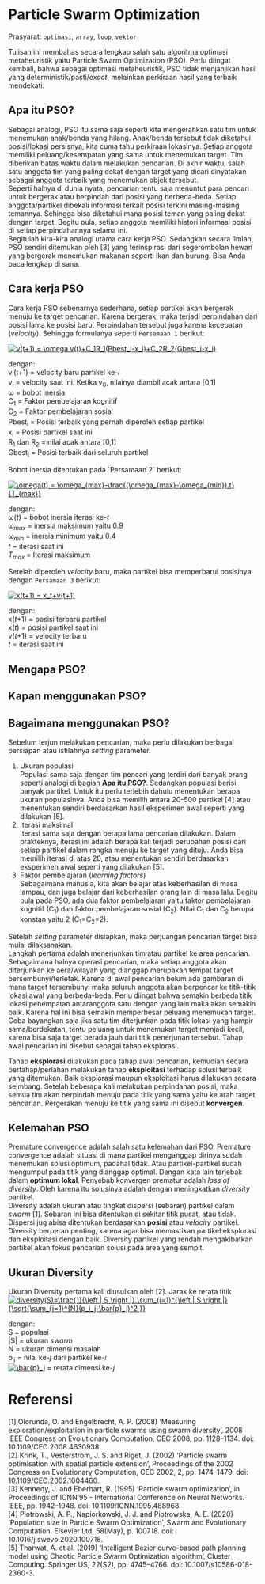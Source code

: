 # Particle Swarm Optimization
Prasyarat: `optimasi`, `array`, `loop`,  `vektor` <p>

Tulisan ini membahas secara lengkap salah satu algoritma optimasi metaheuristik yaitu Particle Swarm Optimization (PSO). Perlu diingat kembali, bahwa sebagai optimasi metaheuristik, PSO tidak menjanjikan hasil yang deterministik/pasti/_exact_, melainkan perkiraan hasil yang terbaik mendekati.

## Apa itu PSO?
Sebagai analogi, PSO itu sama saja seperti kita mengerahkan satu tim untuk menemukan anak/benda yang hilang. Anak/benda tersebut tidak diketahui posisi/lokasi persisnya, kita cuma tahu perkiraan lokasinya. Setiap anggota memiliki peluang/kesempatan yang sama untuk menemukan target. Tim diberikan batas waktu dalam melakukan pencarian. Di akhir waktu, salah satu anggota tim yang paling dekat dengan target yang dicari dinyatakan sebagai anggota terbaik yang menemukan objek tersebut. <br>
Seperti halnya di dunia nyata, pencarian tentu saja menuntut para pencari untuk bergerak atau berpindah dari posisi yang berbeda-beda. Setiap anggota/partikel dibekali informasi terkait posisi terkini masing-masing temannya. Sehingga bisa diketahui mana posisi teman yang paling dekat dengan target. Begitu pula, setiap anggota memiliki histori informasi posisi di setiap perpindahannya selama ini. <br>
Begitulah kira-kira analogi utama cara kerja PSO. Sedangkan secara ilmiah, PSO sendiri ditemukan oleh [3] yang terinspirasi dari segerombolan hewan yang bergerak menemukan makanan seperti ikan dan burung. Bisa Anda baca lengkap di sana. 

## Cara kerja PSO
Cara kerja PSO sebenarnya sederhana, setiap partikel akan bergerak menuju ke target pencarian. Karena bergerak, maka terjadi perpindahan dari posisi lama ke posisi baru. Perpindahan tersebut juga karena kecepatan (_velocity_). Sehingga formulanya seperti `Persamaan 1` berikut: <p>
<a href="https://www.codecogs.com/eqnedit.php?latex=v(t&plus;1)&space;=&space;\omega&space;v(t)&plus;C_1R_1(Pbest_i-x_i)&plus;C_2R_2(Gbest_i-x_i)" target="_blank"><img src="https://latex.codecogs.com/svg.latex?v(t&plus;1)&space;=&space;\omega&space;v(t)&plus;C_1R_1(Pbest_i-x_i)&plus;C_2R_2(Gbest_i-x_i)" title="v(t+1) = \omega v(t)+C_1R_1(Pbest_i-x_i)+C_2R_2(Gbest_i-x_i)" /></a>

dengan: <br>
v<sub>i</sub>(t+1) = velocity baru partikel ke-_i_ <br>
v<sub>i</sub> = velocity saat ini. Ketika v<sub>0</sub>, nilainya diambil acak antara [0,1] <br>
&omega; = bobot inersia <br>
C<sub>1</sub> = Faktor pembelajaran kognitif <br>
C<sub>2</sub> = Faktor pembelajaran sosial <br>
Pbest<sub>i</sub> = Posisi terbaik yang pernah diperoleh setiap partikel <br>
x<sub>i</sub> = Posisi partikel saat ini <br>
R<sub>1</sub> dan R<sub>2</sub> = nilai acak antara [0,1] <br>
Gbest<sub>i</sub> = Posisi terbaik dari seluruh partikel
<p>
Bobot inersia ditentukan pada `Persamaan 2` berikut: <p>
<a href="https://www.codecogs.com/eqnedit.php?latex=\omega(t)&space;=&space;\omega_{max}&plus;\frac{(\omega_{max}-\omega_{min}).t}{T_{max}}" target="_blank"><img src="https://latex.codecogs.com/svg.latex?\omega(t)&space;=&space;\omega_{max}&plus;\frac{(\omega_{max}-\omega_{min}).t}{T_{max}}" title="\omega(t) = \omega_{max}-\frac{(\omega_{max}-\omega_{min}).t}{T_{max}}" /></a>

dengan: <br>
&omega;(_t_) = bobot inersia iterasi ke-_t_ <br>
&omega;<sub>_max_</sub> = inersia maksimum yaitu 0.9<br>
&omega;<sub>_min_</sub> = inersia minimum yaitu 0.4<br>
_t_ = iterasi saat ini<br>
_T<sub>max</sub>_ = Iterasi maksimum <p>
   
Setelah diperoleh _velocity_ baru, maka partikel bisa memperbarui posisinya dengan `Persamaan 3` berikut: <p>
<a href="https://www.codecogs.com/eqnedit.php?latex=x(t&plus;1)&space;=&space;x_t&plus;v(t&plus;1)" target="_blank"><img src="https://latex.codecogs.com/svg.latex?x(t&plus;1)&space;=&space;x_t&plus;v(t&plus;1)" title="x(t+1) = x_t+v(t+1)" /></a>

dengan: <br>
x(_t_+1) = posisi terbaru partikel <br>
x(_t_) = posisi partikel saat ini <br>
v(_t_+1) = velocity terbaru <br>
_t_ = iterasi saat ini 

## Mengapa PSO?
## Kapan menggunakan PSO?
## Bagaimana menggunakan PSO?
Sebelum terjun melakukan pencarian, maka perlu dilakukan berbagai persiapan atau istilahnya _setting_ parameter.<br>
1. Ukuran populasi<br>
   Populasi sama saja dengan tim pencari yang terdiri dari banyak orang seperti analogi di bagian **Apa itu PSO?**. Sedangkan populasi berisi banyak partikel. Untuk itu perlu terlebih dahulu menentukan berapa ukuran populasinya. Anda bisa memilih antara 20-500 partikel [4] atau menentukan sendiri berdasarkan hasil eksperimen awal seperti yang dilakukan [5]. 
2. Iterasi maksimal <br>
   Iterasi sama saja dengan berapa lama pencarian dilakukan. Dalam prakteknya, iterasi ini adalah berapa kali terjadi perubahan posisi dari setiap partikel dalam rangka menuju ke target yang dituju. Anda bisa memilih iterasi di atas 20, atau menentukan sendiri berdasarkan eksperimen awal seperti yang dilakukan [5].
3. Faktor pembelajaran (_learning factors_) <br>
   Sebagaimana manusia, kita akan belajar atas keberhasilan di masa lampau, dan juga belajar dari keberhasilan orang lain di masa lalu. Begitu pula pada PSO, ada dua faktor pembelajaran yaitu faktor pembelajaran kognitif (C<sub>1</sub>) dan faktor pembelajaran sosial (C<sub>2</sub>). Nilai C<sub>1</sub> dan C<sub>2</sub> berupa konstan yaitu 2 (C<sub>1</sub>=C<sub>2</sub>=2).

Setelah _setting_ parameter disiapkan, maka perjuangan pencarian target bisa mulai dilaksanakan. <br>
Langkah pertama adalah menerjunkan tim atau partikel ke area pencarian. Sebagaimana halnya operasi pencarian, maka setiap anggota akan diterjunkan ke aera/wilayah yang dianggap merupakan tempat target bersembunyi/terletak. Karena di awal pencarian belum ada gambaran di mana target tersembunyi maka seluruh anggota akan berpencar ke titik-titik lokasi awal yang berbeda-beda. Perlu diingat bahwa semakin berbeda titik lokasi penempatan antaranggota satu dengan yang lain maka akan semakin baik. Karena hal ini bisa semakin memperbesar peluang menemukan target. Coba bayangkan saja jika satu tim diterjunkan pada titik lokasi yang hampir sama/berdekatan, tentu peluang untuk menemukan target menjadi kecil, karena bisa saja target berada jauh dari titik penerjunan tersebut. Tahap awal pencarian ini disebut sebagai tahap eksplorasi. <p>
   


Tahap **eksplorasi** dilakukan pada tahap awal pencarian, kemudian secara bertahap/perlahan melakukan tahap **eksploitasi** terhadap solusi terbaik yang ditemukan. Baik eksplorasi maupun eksploitasi harus dilakukan secara seimbang. Setelah beberapa kali melakukan perpindahan posisi, maka semua tim akan berpindah menuju pada titik yang sama yaitu ke arah target pencarian. Pergerakan menuju ke titik yang sama ini disebut **konvergen**.

## Kelemahan PSO
Premature convergence adalah salah satu kelemahan dari PSO. Premature convergence adalah situasi di mana partikel menganggap dirinya sudah menemukan solusi optimum, padahal tidak. Atau partikel-partikel sudah mengumpul pada titik yang dianggap optimal. Dengan kata lain terjebak dalam **optimum lokal**. Penyebab konvergen prematur adalah _loss of diversity_. Oleh karena itu solusinya adalah dengan meningkatkan _diversity_ partikel.<br>
Diversity adalah ukuran atau tingkat dispersi (sebaran) partikel dalam _swarm_ [1]. Sebaran ini bisa ditentukan di sekitar titik pusat, atau tidak. Dispersi jug abisa ditentukan berdasarkan **posisi** atau _velocity_ partikel. Diversity berperan penting, karena agar bisa memastikan partikel eksplorasi dan eksploitasi dengan baik. Diversity partikel yang rendah mengakibatkan partikel akan fokus pencarian solusi pada area yang sempit. 

## Ukuran Diversity
Ukuran Diversity pertama kali diusulkan oleh [2]. Jarak ke rerata titik <br>
<a href="https://www.codecogs.com/eqnedit.php?latex=diversity(S)=\frac{1}{\left&space;|&space;S&space;\right&space;|}.\sum_{i=1}^{\left&space;|&space;S&space;\right&space;|}{\sqrt{\sum_{j=1}^{N}(p_i_j-\bar{p}_j)^2&space;}}" target="_blank"><img src="https://latex.codecogs.com/svg.latex?diversity(S)=\frac{1}{\left&space;|&space;S&space;\right&space;|}.\sum_{i=1}^{\left&space;|&space;S&space;\right&space;|}{\sqrt{\sum_{j=1}^{N}(p_i_j-\bar{p}_j)^2&space;}}" title="diversity(S)=\frac{1}{\left | S \right |}.\sum_{i=1}^{\left | S \right |}{\sqrt{\sum_{j=1}^{N}(p_i_j-\bar{p}_j)^2 }}" /></a>

dengan:<br>
S = populasi <br>
|S| = ukuran _swarm_ <br>
N = ukuran dimensi masalah <br>
p<sub>ij</sub> = nilai ke-_j_ dari partikel ke-_i_ <br>
<a href="https://www.codecogs.com/eqnedit.php?latex=\bar{p}_j" target="_blank"><img src="https://latex.codecogs.com/svg.latex?\bar{p}_j" title="\bar{p}_j" /></a> = rerata dimensi ke-_j_

# Referensi
[1] Olorunda, O. and Engelbrecht, A. P. (2008) ‘Measuring exploration/exploitation in particle swarms using swarm diversity’, 2008 IEEE Congress on Evolutionary Computation, CEC 2008, pp. 1128–1134. doi: 10.1109/CEC.2008.4630938. <br>
[2] Krink, T., Vesterstrom, J. S. and Riget, J. (2002) ‘Particle swarm optimisation with spatial particle extension’, Proceedings of the 2002 Congress on Evolutionary Computation, CEC 2002, 2, pp. 1474–1479. doi: 10.1109/CEC.2002.1004460. <br>
[3] Kennedy, J. and Eberhart, R. (1995) ‘Particle swarm optimization’, in Proceedings of ICNN’95 - International Conference on Neural Networks. IEEE, pp. 1942–1948. doi: 10.1109/ICNN.1995.488968. <br>
[4] Piotrowski, A. P., Napiorkowski, J. J. and Piotrowska, A. E. (2020) ‘Population size in Particle Swarm Optimization’, Swarm and Evolutionary Computation. Elsevier Ltd, 58(May), p. 100718. doi: 10.1016/j.swevo.2020.100718. <br>
[5] Tharwat, A. et al. (2019) ‘Intelligent Bézier curve-based path planning model using Chaotic Particle Swarm Optimization algorithm’, Cluster Computing. Springer US, 22(S2), pp. 4745–4766. doi: 10.1007/s10586-018-2360-3.
